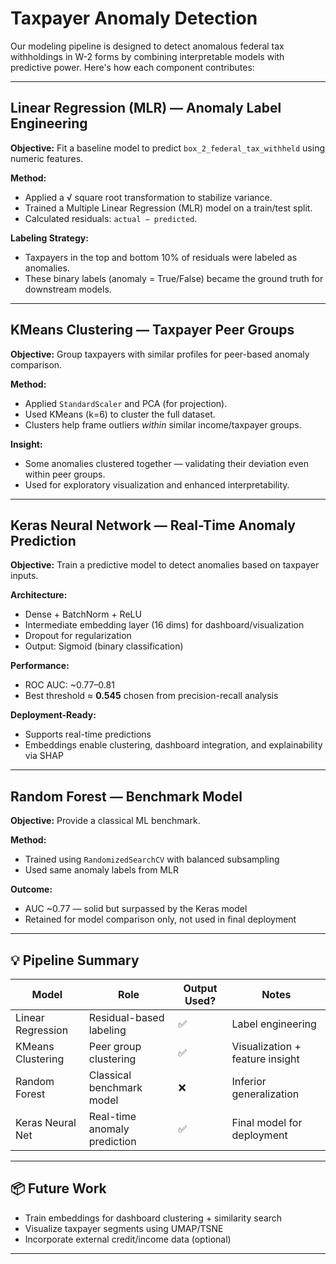 # Taxpayer Anomaly Detection

Our modeling pipeline is designed to detect anomalous federal tax withholdings in W-2 forms by combining interpretable models with predictive power. Here's how each component contributes:

---

## Linear Regression (MLR) — Anomaly Label Engineering

**Objective:** Fit a baseline model to predict `box_2_federal_tax_withheld` using numeric features.

**Method:**
- Applied a √ square root transformation to stabilize variance.
- Trained a Multiple Linear Regression (MLR) model on a train/test split.
- Calculated residuals: `actual − predicted`.

**Labeling Strategy:**
- Taxpayers in the top and bottom 10% of residuals were labeled as anomalies.
- These binary labels (anomaly = True/False) became the ground truth for downstream models.

---

## KMeans Clustering — Taxpayer Peer Groups

**Objective:** Group taxpayers with similar profiles for peer-based anomaly comparison.

**Method:**
- Applied `StandardScaler` and PCA (for projection).
- Used KMeans (k=6) to cluster the full dataset.
- Clusters help frame outliers *within* similar income/taxpayer groups.

**Insight:**
- Some anomalies clustered together — validating their deviation even within peer groups.
- Used for exploratory visualization and enhanced interpretability.

---

## Keras Neural Network — Real-Time Anomaly Prediction

**Objective:** Train a predictive model to detect anomalies based on taxpayer inputs.

**Architecture:**
- Dense + BatchNorm + ReLU
- Intermediate embedding layer (16 dims) for dashboard/visualization
- Dropout for regularization
- Output: Sigmoid (binary classification)

**Performance:**
- ROC AUC: ~0.77–0.81
- Best threshold ≈ **0.545** chosen from precision-recall analysis

**Deployment-Ready:**
- Supports real-time predictions
- Embeddings enable clustering, dashboard integration, and explainability via SHAP

---

## Random Forest — Benchmark Model

**Objective:** Provide a classical ML benchmark.

**Method:**
- Trained using `RandomizedSearchCV` with balanced subsampling
- Used same anomaly labels from MLR

**Outcome:**
- AUC ~0.77 — solid but surpassed by the Keras model
- Retained for model comparison only, not used in final deployment

---

## 💡 Pipeline Summary

| Model            | Role                         | Output Used? | Notes |
|------------------|------------------------------|--------------|-------|
| Linear Regression| Residual-based labeling      | ✅           | Label engineering |
| KMeans Clustering| Peer group clustering        | ✅           | Visualization + feature insight |
| Random Forest    | Classical benchmark model    | ❌           | Inferior generalization |
| Keras Neural Net | Real-time anomaly prediction | ✅           | Final model for deployment |

---

## 📦 Future Work

- Train embeddings for dashboard clustering + similarity search
- Visualize taxpayer segments using UMAP/TSNE
- Incorporate external credit/income data (optional)

---
